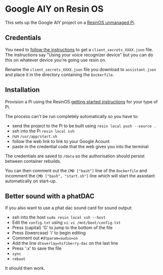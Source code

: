 Google AIY on Resin OS
===

This sets up the Google AIY project on a [ResinOS unmanaged Pi](https://resinos.io/).

## Credentials

You need to [follow the instructions](https://aiyprojects.withgoogle.com/voice#users-guide-1-1--connect-to-google-cloud-platform) to get a `client_secrets_XXXX.json` file. The instructions say "Using your voice recognizer device" but you can do this on whatever device you're going use resin on.

Rename the `client_secrets_XXXX.json` file you download to `assistant.json` and place it in the directory containing the `Dockerfile`.

## Installation

Provision a Pi using the ResinOS [getting started instructions](https://resinos.io/docs/raspberrypi3/gettingstarted/) for your type of Pi.

The process can't be run completely automatically so you have to:
- send the project to the Pi to be built using `resin local push --source .`
- ssh into the Pi `resin local ssh`
- run `/usr/app/start.sh`
- follow the web link to link to your Google Acount
- paste in the credential code that the web gives you into the terminal

The credentials are saved to `/data` so the authorisation should persist between container rebuilds.

You can then comment out the `CMD ["bash"]` line of the `Dockerfile` and incomment the `CMD ["bash", "start.sh"]` line which will start the assistant automatically on start-up.

## Better sound with a phatDAC

If you also want to use a phat dac sound card for sound output:

- ssh into the host `sudo resin local ssh --host`
- Edit the `config.txt` using `vi`: `vi /mnt/boot/config.txt`
- Press (capital) 'G' to jump to the bottom of the file
- Press (lowercase) 'i' to begin editing
- Comment out `#dtparam=audio=on`
- Add the line `dtoverlay=hifiberry-dac` on the last line
- Press ':x' to save the file
- `sync`
- `reboot`

It should then work.

